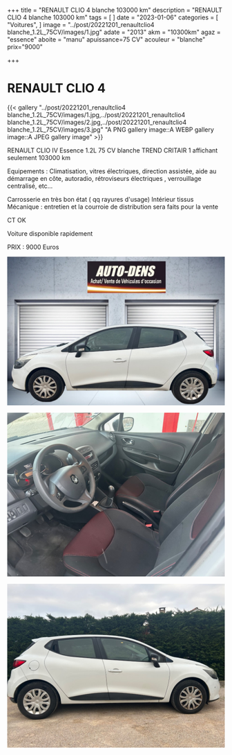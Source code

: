 +++
title = "RENAULT CLIO 4 blanche 103000 km"
description = "RENAULT CLIO 4 blanche 103000 km"
tags = [
]
date = "2023-01-06"
categories = [
    "Voitures",
]
image = "../post/20221201_renaultclio4 blanche_1.2L_75CV/images/1.jpg"
adate = "2013"
akm = "10300km"
agaz = "essence"
aboite = "manu"
apuissance=75 CV"
acouleur = "blanche"
prix="9000"

+++

# RENAULT CLIO 4

{{< gallery "../post/20221201_renaultclio4 blanche_1.2L_75CV/images/1.jpg,../post/20221201_renaultclio4 blanche_1.2L_75CV/images/2.jpg,../post/20221201_renaultclio4 blanche_1.2L_75CV/images/3.jpg" "A PNG gallery image::A WEBP gallery image::A JPEG gallery image" >}}


RENAULT CLIO IV Essence 1.2L 75 CV blanche TREND  CRITAIR 1 affichant seulement 103000 km

Equipements :
Climatisation, vitres électriques, direction assistée, aide au démarrage en côte, autoradio, rétroviseurs électriques , verrouillage centralisé, etc...

Carrosserie en très bon état ( qq rayures d'usage)
Intérieur tissus 
Mécanique : entretien et la courroie de distribution sera faits pour la vente

CT OK

Voiture disponible rapidement


PRIX : 9000 Euros


<!-- more -->


![](images/1.jpg)

![](images/2.jpg)

![](images/3.jpg)

